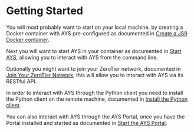 # Getting Started

You will most probably want to start on your local machine, by creating a Docker container with AYS pre-configured as documented in [Create a JS9 Docker container](js9.md).

Next you will want to start AYS in your container as documented in [Start AYS](startays.md), allowing you to interact with AYS from the command line.

Optionally you might want to join your ZeroTier network, documented in [Join Your ZeroTier Network](zt.md), this will allow you to interact with AYS via its RESTful API.

In order to interact with AYS through the Python client you need to install the Python client on the remote machine, documented in [Install the Python client](python.md).

You can also interact with AYS through the AYS Portal, once you have the Portal installed and started as documented in [Start the AYS Portal](ays-portal.md).
